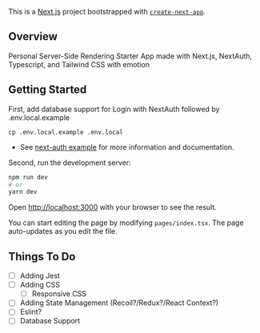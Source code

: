 This is a [Next.js](https://nextjs.org/) project bootstrapped with [`create-next-app`](https://github.com/vercel/next.js/tree/canary/packages/create-next-app).

## Overview

Personal Server-Side Rendering Starter App made with Next.js, NextAuth, Typescript, and Tailwind CSS with emotion

## Getting Started

First, add database support for Login with NextAuth followed by .env.local.example

```
cp .env.local.example .env.local
```

- See [next-auth example](https://github.com/nextauthjs/next-auth-example) for more information and documentation.

Second, run the development server:

```bash
npm run dev
# or
yarn dev
```

Open [http://localhost:3000](http://localhost:3000) with your browser to see the result.

You can start editing the page by modifying `pages/index.tsx`. The page auto-updates as you edit the file.

## Things To Do
- [ ] Adding Jest
- [ ] Adding CSS
  - [ ] Responsive CSS
- [ ] Adding State Management (Recoil?/Redux?/React Context?)
- [ ] Eslint?  
- [ ] Database Support 
